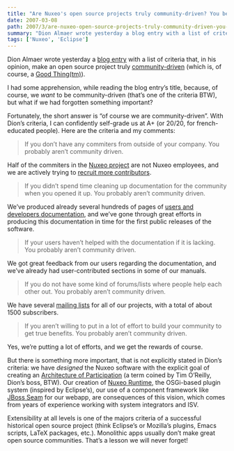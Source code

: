 ```yaml
---
title: "Are Nuxeo's open source projects truly community-driven? You bet they are!"
date: 2007-03-08
path: 2007/3/are-nuxeo-open-source-projects-truly-community-driven-you-bet-they-are
summary: "Dion Almaer wrote yesterday a blog entry with a list of criteria that, in his opinion, make an open source project truly community-driven (which is, of course, a Good Thing(tm))."
tags: ['Nuxeo', 'Eclipse']
---
```


<p>Dion Almaer wrote yesterday a <a href="http://www.almaer.com/blog/archives/001412.html">blog entry</a> with a list of criteria that, in his opinion, make an open source project truly <a href="http://www.nuxeo.org/sections/community/">community-driven</a> (which is, of course, a <a href="http://en.wikipedia.org/wiki/Good_thing">Good Thing(tm)</a>). </p><p>I had some apprehension, while reading the blog entry&#8217;s title, because, of course, we <em>want</em> to be community-driven (that&#8217;s one of the criteria BTW), but what if we had forgotten something important?</p><p>Fortunately, the short answer is &#8220;of course we are community-driven&#8221;. With Dion&#8217;s criteria, I can confidently self-grade us at A+ (or 20/20, for french-educated people). Here are the criteria and my comments:</p><blockquote>
  <p>If you don&#8217;t have any commiters from outside of your company. You probably aren&#8217;t community driven.</p>
</blockquote><p>Half of the commiters in the <a href="http://www.nuxeo.org/">Nuxeo project</a> are not Nuxeo employees, and we are actively trying to <a href="http://blogs.nuxeo.com/sections/blogs/fermigier/2007_03_07_back-from-braincamp-ouverture-2007">recruit more contributors</a>.</p><blockquote>
  <p>If you didn&#8217;t spend time cleaning up documentation for the community when you opened it up. You probably aren&#8217;t community driven.</p>
</blockquote><p>We&#8217;ve produced already several hundreds of pages of <a href="http://www.nuxeo.org/sections/documentation/">users and developers documentation</a>, and we&#8217;ve gone through great efforts in producing this documentation in time for the first public releases of the software.</p><blockquote>
  <p>If your users haven&#8217;t helped with the documentation if it is lacking. You probably aren&#8217;t community driven.</p>
</blockquote><p>We got great feedback from our users regarding the documentation, and we&#8217;ve already had user-contributed sections in some of our manuals.</p><blockquote>
  <p>If you do not have some kind of forums/lists where people help each other out. You probably aren&#8217;t community driven.</p>
</blockquote><p>We have several <a href="http://lists.nuxeo.com/">mailing lists</a> for all of our projects, with a total of about 1500 subscribers.  </p><blockquote>
  <p>If you aren&#8217;t willing to put in a lot of effort to build your community to get true benefits. You probably aren&#8217;t community driven.</p>
</blockquote><p>Yes, we&#8217;re putting a lot of efforts, and we get the rewards of course.</p><p>But there is something more important, that is not explicitly stated in Dion&#8217;s criteria: we have <em>designed</em> the Nuxeo software with the explicit goal of creating an <a href="http://en.wikipedia.org/wiki/Architecture_of_participation">Architecture of Participation</a> (a term coined by Tim O&#8217;Reilly, Dion&#8217;s boss, BTW). Our creation of <a href="http://www.nuxeo.org/sections/projects/runtime/">Nuxeo Runtime</a>, the OSGi-based plugin system (inspired by Eclipse&#8217;s), our use of a component framework like <a href="http://www.jboss.com/products/seam">JBoss Seam</a> for our webapp, are consequences of this vision, which comes from years of experience working with system integrators and ISV.</p><p>Extensibility at all levels is one of the majors criteria of a successful historical open source project (think Eclipse&#8217;s or Mozilla&#8217;s plugins, Emacs scripts, LaTeX packages, etc.). Monolithic apps usually don&#8217;t make great open source communities. That&#8217;s a lesson we will never forget!</p> 

